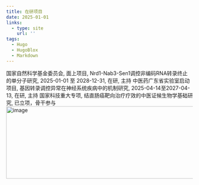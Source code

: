 ```yaml
---
title: 在研项目
date: 2025-01-01
links:
  - type: site
    url: ''
tags:
  - Hugo
  - HugoBlox
  - Markdown
---
```

国家自然科学基金委员会, 面上项目, Nrd1-Nab3-Sen1调控非编码RNA转录终止的单分子研究, 2025-01-01 至 2028-12-31, 在研, 主持
中医药广东省实验室启动项目, 基因转录调控异常在神经系统疾病中的机制研究, 2025-04-14至2027-04-13, 在研, 主持
国家科技重大专项, 结直肠癌靶向治疗疗效的中医证候生物学基础研究, 已立项，骨干参与
<img width="2332" height="196" alt="image" src="https://github.com/user-attachments/assets/1c212d9a-bf6b-484b-b428-d8ab2bac7bee" />


<!--more-->
